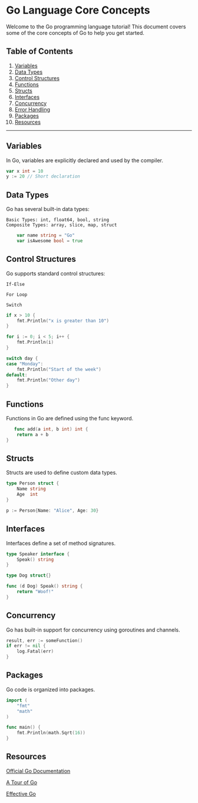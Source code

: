 # Go Language Core Concepts

Welcome to the Go programming language tutorial! This document covers some of the core concepts of Go to help you get started.

## Table of Contents

1. [Variables](#variables)
2. [Data Types](#data-types)
3. [Control Structures](#control-structures)
4. [Functions](#functions)
5. [Structs](#structs)
6. [Interfaces](#interfaces)
7. [Concurrency](#concurrency)
8. [Error Handling](#error-handling)
9. [Packages](#packages)
10. [Resources](#resources)

---

## <a name="variables"></a>Variables

In Go, variables are explicitly declared and used by the compiler.

```go
var x int = 10
y := 20 // Short declaration
```

## <a name="data-types"></a>Data Types

Go has several built-in data types:

    Basic Types: int, float64, bool, string
    Composite Types: array, slice, map, struct

```go
    var name string = "Go"
    var isAwesome bool = true
```

## <a name="control-structures"></a>Control Structures

Go supports standard control structures:

    If-Else

    For Loop

    Switch

```go
if x > 10 {
    fmt.Println("x is greater than 10")
}

for i := 0; i < 5; i++ {
    fmt.Println(i)
}

switch day {
case "Monday":
    fmt.Println("Start of the week")
default:
    fmt.Println("Other day")
}
```

## <a name="functions"></a>Functions

Functions in Go are defined using the func keyword.

```go
   func add(a int, b int) int {
    return a + b
}
```

## <a name="structs"></a>Structs

Structs are used to define custom data types.

```go
type Person struct {
    Name string
    Age  int
}

p := Person{Name: "Alice", Age: 30}
```

## <a name="interfaces"></a>Interfaces

Interfaces define a set of method signatures.

```go
type Speaker interface {
    Speak() string
}

type Dog struct{}

func (d Dog) Speak() string {
    return "Woof!"
}
```

## <a name="concurrency"></a>Concurrency

Go has built-in support for concurrency using goroutines and channels.

```go
result, err := someFunction()
if err != nil {
    log.Fatal(err)
}
```

## <a name="packages"></a>Packages

Go code is organized into packages.

```go
import (
    "fmt"
    "math"
)

func main() {
    fmt.Println(math.Sqrt(16))
}
```

## <a name="resources"></a>Resources

<a href="https://go.dev/doc/"> Official Go Documentation </a>

<a href="https://go.dev/tour/welcome/1"> A Tour of Go </a>

<a href="https://go.dev/doc/effective_go"> Effective Go </a>
